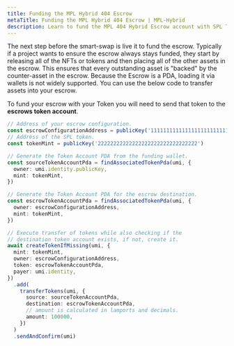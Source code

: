```yaml
---
title: Funding the MPL Hybrid 404 Escrow
metaTitle: Funding the MPL Hybrid 404 Escrow | MPL-Hybrid
description: Learn to fund the MPL 404 Hybrid Escrow account with SPL Tokens that makes 404 swaps possible.
---
```


The next step before the smart-swap is live it to fund the escrow. Typically if a project wants to ensure the escrow always stays funded, they start by releasing all of the NFTs or tokens and then placing all of the other assets in the escrow. This ensures that every outstanding asset is "backed" by the counter-asset in the escrow. Because the Escrow is a PDA, loading it via wallets is not widely supported. You can use the below code to transfer assets into your escrow.

To fund your escrow with your Token you will need to send that token to the **escrows token account**.

```ts
// Address of your escrow configuration.
const escrowConfigurationAddress = publicKey('11111111111111111111111111111111')
// Address of the SPL token.
const tokenMint = publicKey('22222222222222222222222222222222')

// Generate the Token Account PDA from the funding wallet.
const sourceTokenAccountPda = findAssociatedTokenPda(umi, {
  owner: umi.identity.publicKey,
  mint: tokenMint,
})

// Generate the Token Account PDA for the escrow destination.
const escrowTokenAccountPda = findAssociatedTokenPda(umi, {
  owner: escrowConfigurationAddress,
  mint: tokenMint,
})

// Execute transfer of tokens while also checking if the
// destination token account exists, if not, create it.
await createTokenIfMissing(umi, {
  mint: tokenMint,
  owner: escrowConfigurationAddress,
  token: escrowTokenAccountPda,
  payer: umi.identity,
})
  .add(
    transferTokens(umi, {
      source: sourceTokenAccountPda,
      destination: escrowTokenAccountPda,
      // amount is calculated in lamports and decimals.
      amount: 100000,
    })
  )
  .sendAndConfirm(umi)
```
